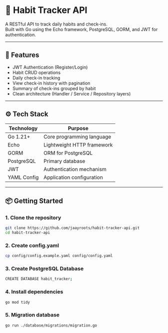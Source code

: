 # 🧠 Habit Tracker API

A RESTful API to track daily habits and check-ins.  
Built with Go using the Echo framework, PostgreSQL, GORM, and JWT for authentication.

---

## 🚀 Features

- JWT Authentication (Register/Login)
- Habit CRUD operations
- Daily check-in tracking
- View check-in history with pagination
- Summary of check-ins grouped by habit
- Clean architecture (Handler / Service / Repository layers)

---

## ⚙️ Tech Stack

| Technology     | Purpose                         |
|----------------|----------------------------------|
| Go 1.21+       | Core programming language        |
| Echo           | Lightweight HTTP framework       |
| GORM           | ORM for PostgreSQL               |
| PostgreSQL     | Primary database                 |
| JWT            | Authentication mechanism         |
| YAML Config    | Application configuration        |

---

## 📦 Getting Started

### 1. Clone the repository

```bash
git clone https://github.com/jaayroots/habit-tracker-api.git
cd habit-tracker-api
```
### 2. Create config.yaml
```bash
cp config/config.example.yaml config/config.yaml
```

### 3. Create PostgreSQL Database

```bash
CREATE DATABASE habit_tracker;
```

### 4. Install dependencies
```bash
go mod tidy
```

### 5. Migration database
```bash
go run ./database/migrations/migration.go
```



